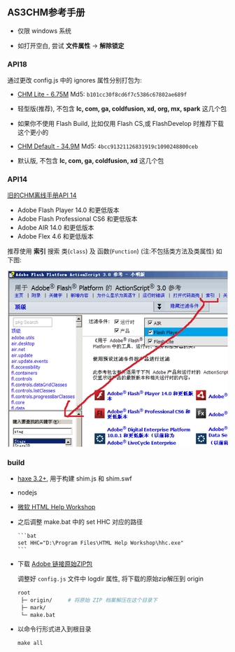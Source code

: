 AS3CHM参考手册
------

 * 仅限 windows 系统
 
 * 如打开空白, 尝试 **文件属性** -> **解除锁定** 

### API18

通过更改 config.js 中的 ignores 属性分别打包为:

 * [CHM Lite - 6.75M](http://pan.baidu.com/s/1sjDsbpj) Md5: `b101cc30f8cd6f7c5386c67802ae689f`

  - 轻型版(推荐), 不包含 **lc, com, ga, coldfusion, xd, org, mx, spark** 这几个包 

  - 如果你不使用 Flash Build, 比如仅用 Flash CS,或 FlashDevelop 时推荐下载这个更小的

 * [CHM Default - 34.9M](http://pan.baidu.com/s/1sjxISdn)  Md5: `4bcc91321126831919c1090248800ceb`

  - 默认版, 不包含 **lc, com, ga, coldfusion, xd** 这几个包

### API14

[旧的CHM离线手册API 14](http://pan.baidu.com/s/1ntHSwOh)

 * Adobe Flash Player 14.0 和更低版本
 * Adobe Flash Professional CS6 和更低版本
 * Adobe AIR 14.0 和更低版本
 * Adobe Flex 4.6 和更低版本

推荐使用 **索引** 搜索 类(`class`) 及 函数(`Function`) (注:不包括类方法及类属性) 如下图: 

![asdoc](show.png)

### build

 * [haxe 3.2+](http://haxe.org/download/), 用于构建 shim.js 和 shim.swf

 * nodejs
 
 * [微软 HTML Help Workshop](http://www.microsoft.com/en-us/download/details.aspx?id=21138#system-requirements) 

  - 之后调整  make.bat 中的 set HHC 对应的路径

		```bat
		set HHC="D:\Program Files\HTML Help Workshop\hhc.exe"
		```
 
 * 下载 [Adobe 链接原始ZIP包](http://help.adobe.com/zh_CN/FlashPlatform/reference/actionscript/3/PlatformASR_Final_zh-cn.zip)
	  
	调整好 `config.js` 文件中 logdir 属性, 将下载的原始zip解压到 origin
	
	```bash
	root
	 ├─ origin/		# 将原始 ZIP 档案解压在这个目录下
	 ├─ mark/
	 └─ make.bat
	```

 * 以命令行形式进入到根目录

	```bat
	make all
	```
